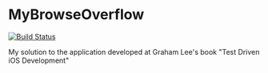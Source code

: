 # MyBrowseOverflow

[![Build Status](https://travis-ci.org/asalom/MyBrowseOverflow.svg)](https://travis-ci.org/asalom/MyBrowseOverflow)

My solution to the application developed at Graham Lee's book "Test Driven iOS Development"
